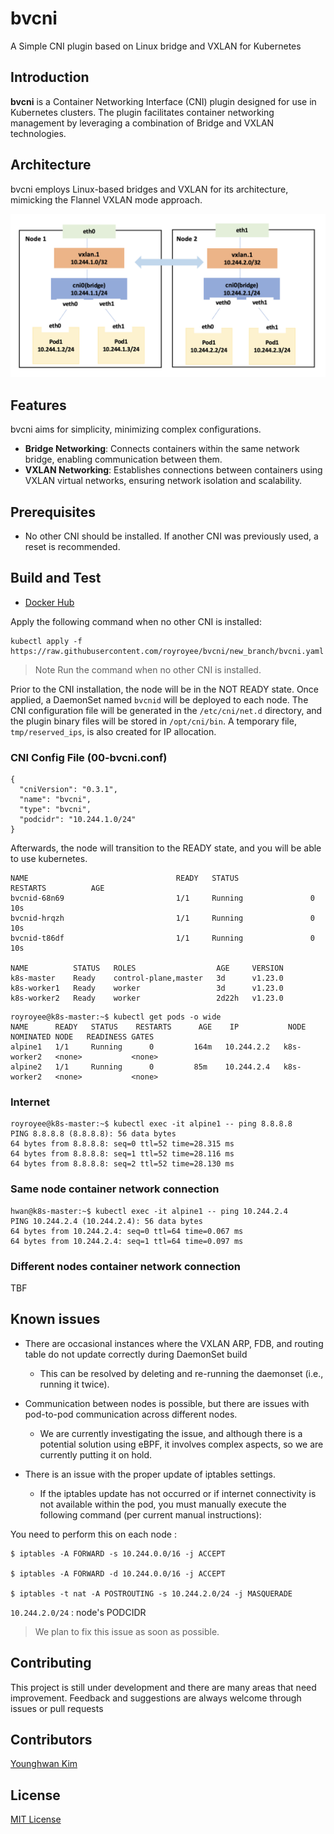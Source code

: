 # bvcni
A Simple CNI plugin based on Linux bridge and VXLAN for Kubernetes

## Introduction
**bvcni** is a Container Networking Interface (CNI) plugin designed for use in Kubernetes clusters. The plugin facilitates container networking management by leveraging a combination of Bridge and VXLAN technologies.


## Architecture
bvcni employs Linux-based bridges and VXLAN for its architecture, mimicking the Flannel VXLAN mode approach.


![bvcni architecture.png](img%2Fbvcni%20architecture.png)

## Features
bvcni aims for simplicity, minimizing complex configurations.
- **Bridge Networking**: Connects containers within the same network bridge, enabling communication between them.
- **VXLAN Networking**: Establishes connections between containers using VXLAN virtual networks, ensuring network isolation and scalability.

## Prerequisites
- No other CNI should be installed. If another CNI was previously used, a reset is recommended.

## Build and Test
- [Docker Hub](https://hub.docker.com/r/royroyee/bvcnid)

Apply the following command when no other CNI is installed:




```
kubectl apply -f https://raw.githubusercontent.com/royroyee/bvcni/new_branch/bvcni.yaml
```

> Note Run the command when no other CNI is installed.

Prior to the CNI installation, the node will be in the NOT READY state. Once applied, a DaemonSet named `bvcnid` will be deployed to each node. The CNI configuration file will be generated in the `/etc/cni/net.d` directory, and the plugin binary files will be stored in `/opt/cni/bin`. 
A temporary file, `tmp/reserved_ips`, is also created for IP allocation.


### CNI Config File (00-bvcni.conf)
```
{
  "cniVersion": "0.3.1",
  "name": "bvcni",
  "type": "bvcni",
  "podcidr": "10.244.1.0/24"
}
```

    

Afterwards, the node will transition to the READY state, and you will be able to use kubernetes.

```
NAME                                 READY   STATUS             RESTARTS          AGE
bvcnid-68n69                         1/1     Running               0              10s
bvcnid-hrqzh                         1/1     Running               0              10s
bvcnid-t86df                         1/1     Running               0              10s

NAME          STATUS   ROLES                  AGE     VERSION
k8s-master    Ready    control-plane,master   3d      v1.23.0
k8s-worker1   Ready    worker                 3d      v1.23.0
k8s-worker2   Ready    worker                 2d22h   v1.23.0
```

```
royroyee@k8s-master:~$ kubectl get pods -o wide
NAME      READY   STATUS    RESTARTS      AGE    IP           NODE          NOMINATED NODE   READINESS GATES
alpine1   1/1     Running      0         164m   10.244.2.2   k8s-worker2   <none>           <none>
alpine2   1/1     Running      0         85m    10.244.2.4   k8s-worker2   <none>           <none>
```

### Internet
```
royroyee@k8s-master:~$ kubectl exec -it alpine1 -- ping 8.8.8.8
PING 8.8.8.8 (8.8.8.8): 56 data bytes
64 bytes from 8.8.8.8: seq=0 ttl=52 time=28.315 ms
64 bytes from 8.8.8.8: seq=1 ttl=52 time=28.116 ms
64 bytes from 8.8.8.8: seq=2 ttl=52 time=28.130 ms
```


### Same node container network connection
```
hwan@k8s-master:~$ kubectl exec -it alpine1 -- ping 10.244.2.4
PING 10.244.2.4 (10.244.2.4): 56 data bytes
64 bytes from 10.244.2.4: seq=0 ttl=64 time=0.067 ms
64 bytes from 10.244.2.4: seq=1 ttl=64 time=0.097 ms
```

### Different nodes container network connection
TBF






## Known issues
- There are occasional instances where the VXLAN ARP, FDB, and routing table do not update correctly during DaemonSet build
  - This can be resolved by deleting and re-running the daemonset (i.e., running it twice).


- Communication between nodes is possible, but there are issues with pod-to-pod communication across different nodes.
    - We are currently investigating the issue, and although there is a potential solution using eBPF, it involves complex aspects, so we are currently putting it on hold.


- There is an issue with the proper update of iptables settings.
  - If the iptables update has not occurred or if internet connectivity is not available within the pod, you must manually execute the following command (per current manual instructions):

You need to perform this on each node :
``` 
$ iptables -A FORWARD -s 10.244.0.0/16 -j ACCEPT

$ iptables -A FORWARD -d 10.244.0.0/16 -j ACCEPT 

$ iptables -t nat -A POSTROUTING -s 10.244.2.0/24 -j MASQUERADE
```
`10.244.2.0/24` : node's PODCIDR


    
  
> We plan to fix this issue as soon as possible.

## Contributing
This project is still under development and there are many areas that need improvement. Feedback and suggestions are always welcome through issues or pull requests

## Contributors
[Younghwan Kim](https://github.com/royroyee)

## License
[MIT License](https://github.com/royroyee/bvcni/blob/new_branch/LICENSE)
